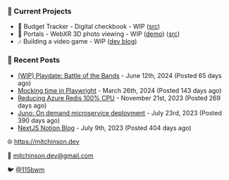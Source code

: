 ### 📌 Current Projects
- 💸 Budget Tracker - Digital checkbook - WIP ([src](https://github.com/bmitchinson/budget-entry))
- 📸 Portals - WebXR 3D photo viewing - WIP ([demo](https://portals.mitchinson.dev/)) ([src](https://github.com/bmitchinson/vr-jpg-viewer-webxr))
- 🎶 Building a video game - WIP ([dev blog](https://blog.mitchinson.dev/playdate-dev-one))

### 📝 Recent Posts

- [(WIP) Playdate: Battle of the Bands](https://blog.mitchinson.dev/playdate-dev-one) - June 12th, 2024 (Posted 65 days ago)
- [Mocking time in Playwright](https://blog.mitchinson.dev/playwright-mock-time) - March 26th, 2024 (Posted 143 days ago)
- [Reducing Azure Redis 100% CPU](https://blog.mitchinson.dev/redis-cpu) - November 21st, 2023 (Posted 269 days ago)
- [Juno: On demand microservice deployment](https://blog.mitchinson.dev/juno) - July 23rd, 2023 (Posted 390 days ago)
- [NextJS Notion Blog](https://blog.mitchinson.dev/blog-2023) - July 9th, 2023 (Posted 404 days ago)

🌐 https://mitchinson.dev

💌 mitchinson.dev@gmail.com

🐦 [@115bwm](https://twitter.com/115bwm)